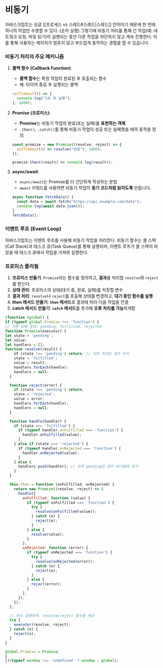 # 비동기
자바스크립트는 싱글 [[프로세스 vs 스레드#스레드|스레드]] 언어이기 때문에 한 번에 하나의 작업만 수행할 수 있다. (순차 실행) 그렇기에 비동기 처리를 통해 긴 작업(예: 네트워크 요청, 파일 읽기)이 실행되는 동안 다른 작업을 차단하지 않고 계속 진행한다. 이를 통해 사용자는 페이지가 멈추지 않고 부드럽게 동작하는 경험을 할 수 있습니다.

### **비동기 처리의 주요 메커니즘**

1. **콜백 함수 (Callback Function)**:
    
    - **콜백 함수**는 특정 작업이 완료된 후 호출되는 함수
    - 예: 타이머 종료 후 실행되는 콜백
    
    ```jsx
    setTimeout(() => {
      console.log("3초 후 실행");
    }, 3000);
    ```
    
2. **Promise (프로미스)**:
    
    - **Promise**는 비동기 작업의 완료(또는 실패)를 **표현하는 객체**
    - `.then()`, `.catch()`를 통해 비동기 작업이 성공 또는 실패했을 때의 동작을 정의
    
    ```jsx
    const promise = new Promise((resolve, reject) => {
      setTimeout(() => resolve("완료"), 1000);
    });
    
    promise.then((result) => console.log(result));
    
    ```
    
3. **async/await**:
    
    - `async/await`는 Promise를 더 간단하게 작성하는 문법
    - `await` 키워드를 사용하면 비동기 작업이 **동기 코드처럼 읽히도록** 만듭니다.
    
    ```jsx
    async function fetchData() {
      const data = await fetch("https://api.example.com/data");
      console.log(await data.json());
    }
    fetchData();
    ```

### 이벤트 루프 (Event Loop)
자바스크립트는 이벤트 루프를 사용해 비동기 작업을 처리한다. 비동기 함수는 콜 스택(Call Stack)과 태스크 큐(Task Queue)를 통해 실행되며, 이벤트 루프가 콜 스택이 비었을 때 태스크 큐에서 작업을 가져와 실행한다.


### 프로미스 폴리필
1. **프로미스 만들기**: `Promise`라는 함수를 정의하고, **결과**를 처리할 `resolve`와 `reject`를 받는다.
2. **상태 관리**: 프로미스의 상태(대기 중, 완료, 실패)를 저장할 변수
3. **결과 처리**: `resolve`나 `reject`를 호출해 상태를 변경하고, **대기 중인 함수를 실행**
4. **then 메서드 만들기**: **`then` 메서드**로 결과에 따라 다음 작업을 연결
5. **catch 메서드 만들기**: **`catch` 메서드**를 추가해 **오류 처리를 가능**하게함


```jsx
(function (global) {
if (typeof global.Promise !== 'function') {
// 기본 상태 정의: pending, fulfilled, rejected
function Promise(executor) {
let state = 'pending';
let value;
let handlers = [];
function resolve(result) {
    if (state !== 'pending') return; // 이미 처리된 경우 무시
    state = 'fulfilled';
    value = result;
    handlers.forEach(handle);
    handlers = null;
  }

  function reject(error) {
    if (state !== 'pending') return;
    state = 'rejected';
    value = error;
    handlers.forEach(handle);
    handlers = null;
  }

  function handle(handler) {
    if (state === 'fulfilled') {
      if (typeof handler.onFulfilled === 'function') {
        handler.onFulfilled(value);
      }
    } else if (state === 'rejected') {
      if (typeof handler.onRejected === 'function') {
        handler.onRejected(value);
      }
    } else {
      handlers.push(handler); // 아직 pending인 경우 대기열에 추가
    }
  }

  this.then = function (onFulfilled, onRejected) {
    return new Promise((resolve, reject) => {
      handle({
        onFulfilled: function (value) {
          if (typeof onFulfilled === 'function') {
            try {
              resolve(onFulfilled(value));
            } catch (e) {
              reject(e);
            }
          } else {
            resolve(value);
          }
        },
        onRejected: function (error) {
          if (typeof onRejected === 'function') {
            try {
              resolve(onRejected(error));
            } catch (e) {
              reject(e);
            }
          } else {
            reject(error);
          }
        },
      });
    });
  };

  // 즉시 실행하며, resolve/reject 함수를 제공
  try {
    executor(resolve, reject);
  } catch (e) {
    reject(e);
  }
}

global.Promise = Promise;
}
})(typeof window !== 'undefined' ? window : global);
```